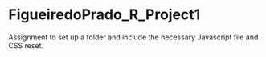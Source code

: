 # FigueiredoPrado_R_Project1
Assignment to set up a folder and include the necessary Javascript file and CSS reset.
